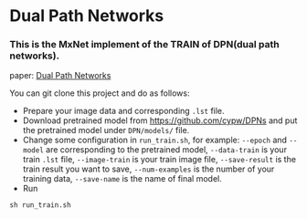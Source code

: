 # Dual Path Networks
### This is the MxNet implement of the TRAIN of DPN(dual path networks). 

paper: [Dual Path Networks](https://arxiv.org/abs/1707.01629) 

You can git clone this project and do as follows:

* Prepare your image data and corresponding `.lst` file.
* Download pretrained model from https://github.com/cypw/DPNs and put the pretrained model under `DPN/models/` file.
* Change some configuration in `run_train.sh`, for example: `--epoch` and `--model` are corresponding to the pretrained model, `--data-train` is your train `.lst` file, `--image-train` is your train image file, `--save-result` is the train result you want to save, `--num-examples` is the number of your training data, `--save-name` is the name of final model.
* Run
```
sh run_train.sh
```